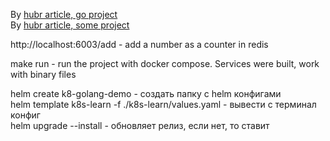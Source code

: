 By [hubr article, go project](https://habr.com/ru/post/656639/)  
By [hubr article, some project](https://habr.com/ru/company/ruvds/blog/438984/)

http://localhost:6003/add - add a number as a counter in redis

make run - run the project with docker compose. Services were built, work with binary files

helm create k8-golang-demo - создать папку с helm конфигами  
helm template k8s-learn -f ./k8s-learn/values.yaml - вывести с терминал конфиг  
helm upgrade --install - обновляет релиз, если нет, то ставит

